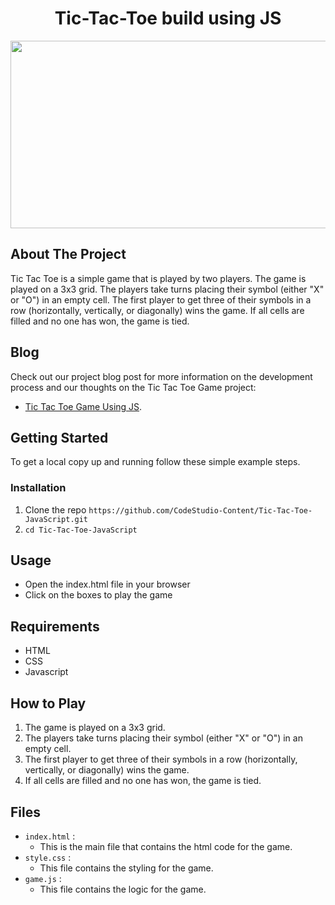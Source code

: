 <h1 align="center">Tic-Tac-Toe build using JS</h1>

<div align="center">
     
<img src="https://user-images.githubusercontent.com/77020164/221343343-66112812-6734-41a7-97a1-a24991c33814.gif" width="700" height="300" />

</div>


## About The Project

Tic Tac Toe is a simple game that is played by two players. The game is played on a 3x3 grid. The players take turns placing their symbol (either "X" or "O") in an empty cell. The first player to get three of their symbols in a row (horizontally, vertically, or diagonally) wins the game. If all cells are filled and no one has won, the game is tied.

## Blog

Check out our project blog post for more information on the development process and our thoughts on the Tic Tac Toe Game project:

* [Tic Tac Toe Game Using JS](https://www.codingninjas.com/codestudio/library/tic-tac-toe-game-using-js?utm_source=github&utm_medium=organic&utm_campaign=blog-tic-tac-toe-game-using-javascript).

## Getting Started

To get a local copy up and running follow these simple example steps.

### Installation

1. Clone the repo `https://github.com/CodeStudio-Content/Tic-Tac-Toe-JavaScript.git` 
2. `cd Tic-Tac-Toe-JavaScript`

## Usage

- Open the index.html file in your browser
- Click on the boxes to play the game


## Requirements

- HTML
- CSS
- Javascript

## How to Play

1. The game is played on a 3x3 grid.
2. The players take turns placing their symbol (either "X" or "O") in an empty cell.
3. The first player to get three of their symbols in a row (horizontally, vertically, or diagonally) wins the game.
4. If all cells are filled and no one has won, the game is tied.

## Files

- `index.html` :
    * This is the main file that contains the html code for the game.
- `style.css` :
    * This file contains the styling for the game.
- `game.js` :
    * This file contains the logic for the game.


